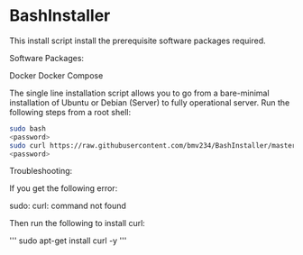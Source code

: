 # BashInstaller

This install script install the prerequisite software packages required.

Software Packages:

Docker
Docker Compose

The single line installation script allows you to go from a bare-minimal installation of Ubuntu or Debian (Server) to fully operational server. Run the following steps from a root shell:

```bash
sudo bash
<password>
sudo curl https://raw.githubusercontent.com/bmv234/BashInstaller/master/install.sh | bash
<password>
```

Troubleshooting:

If you get the following error:

sudo: curl: command not found

Then run the following to install curl:

'''
sudo apt-get install curl -y
'''
